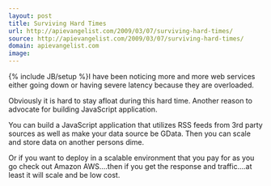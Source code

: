 ```yaml
---
layout: post
title: Surviving Hard Times
url: http://apievangelist.com/2009/03/07/surviving-hard-times/
source: http://apievangelist.com/2009/03/07/surviving-hard-times/
domain: apievangelist.com
image: 
---
```

{% include JB/setup %}I have been noticing more and more web services either going down or having severe latency because they are overloaded.

Obviously it is hard to stay afloat during this hard time.   Another reason to advocate for building JavaScript application.   

You can build a JavaScript application that utilizes RSS feeds from 3rd party sources as well as make your data source be GData.  Then you can scale and store data on another persons dime.

Or if you want to deploy in a scalable environment that you pay for as you go check out Amazon AWS....then if you get the response and traffic....at least it will scale and be low cost.